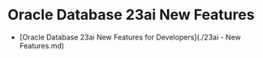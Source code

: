 # Oracle Database 23ai New Features



- [Oracle Database 23ai New Features for Developers](./23ai - New Features.md)

